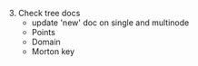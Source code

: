 3. Check tree docs
    - update 'new' doc on single and multinode
    - Points
    - Domain
    - Morton key
